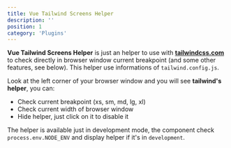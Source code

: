```yaml
---
title: Vue Tailwind Screens Helper
description: ''
position: 1
category: 'Plugins'
---
```


<vtsh-example></vtsh-example>

<alert>

**Vue Tailwind Screens Helper** is just an helper to use with [**tailwindcss.com**](https://tailwindcss.com/) to check directly in browser window current breakpoint (and some other features, see below). This helper use informations of `tailwind.config.js`.

</alert>

Look at the left corner of your browser window and you will see **tailwind's helper**, you can:

- Check current breakpoint (xs, sm, md, lg, xl)
- Check current width of browser window
- Hide helper, just click on it to disable it

The helper is available just in development mode, the component check `process.env.NODE_ENV` and display helper if it's in `development`.
